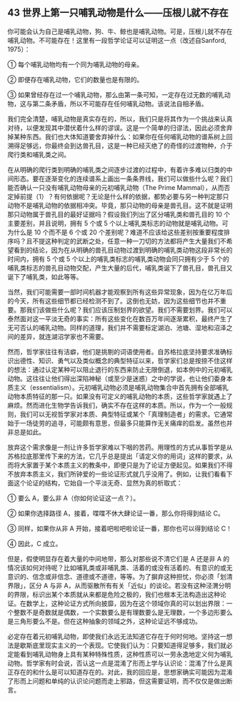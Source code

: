 ## 43 世界上第一只哺乳动物是什么——压根儿就不存在

你可能会认为自己是哺乳动物，狗、牛、鲸也是哺乳动物。可是，压根儿就不存在哺乳动物。不可能存在！这里有一段哲学论证可以证明这一点（改述自Sanford, 1975）：

① 每个哺乳动物均有一个同为哺乳动物的母亲。

② 即便存在哺乳动物，它们的数量也是有限的。

③ 如果曾经存在过一个哺乳动物，那么由第一条可知，一定存在过无数的哺乳动物，这与第二条矛盾，所以不可能存在任何哺乳动物。该说法自相矛盾。

我们完全清楚，哺乳动物是真实存在的，所以，我们只是将其作为一个挑战来认真对待，以便发现其中潜伏着什么样的谬误。这是一个简单的归谬法，因此必须舍弃掉某种东西。我们也大体知道要舍弃掉什么：如果你在任何哺乳动物的谱系树上回溯得足够远，你最终会到达兽孔目，这是一种已经灭绝了的奇怪的过渡物种，介于爬行类和哺乳类之间。

在从明确的爬行类到明确的哺乳类之间逐步过渡的过程中，有着许多难以归类的中间形态。要在逐渐变化的连续谱系上画出一条条界线，我们可以做些什么呢？我们能否确认一只没有哺乳动物母亲的元初哺乳动物（The Prime Mammal），从而否定掉前提（1）？有何依据呢？无论是什么样的依据，都势必要与另一种判定那只动物不是哺乳动物的依据相冲突。毕竟，那只动物的母亲是兽孔目。这不就是证明那只动物属于兽孔目的最好证据吗？假设我们列出了区分哺乳类和兽孔目的 10 个主要差别，并且说明，拥有 5 个或 5 个以上哺乳类标志的动物就是哺乳动物。可为什么是 10 个而不是 6 个或 20 个差别呢？难道不应该给这些差别按重要程度排序吗？且不提这种判定的武断之处，任意一种一刀切的方法都将产生大量我们不希望看到的结论，因为在从明确的兽孔目动物过渡到明确的哺乳类动物这段非常长的时间内，拥有 5 个或 5 个以上的哺乳类标志的哺乳类动物会同只拥有少于 5 个的哺乳类标志的兽孔目动物交配，产生大量的后代，哺乳类诞下了兽孔目，兽孔目又诞下了哺乳类，如此等等。

当然，我们可能需要一部时间机器才能观察到所有这些异常现象，因为在亿万年后的今天，所有这些细节都已经检测不到了。这倒也无妨，因为这些细节也并不重要。那我们该做些什么呢？我们应该压制划界的欲望。我们不需要划界。我们可以泰然面对这一平淡无奇的事实：所有这些变化在数百万年间逐渐累积，最终产生了无可否认的哺乳动物。同样的道理，我们并不需要标定湖泊、池塘、湿地和沼泽之间的差异，就连湖沼学家也不需要。

然而，哲学家往往有洁癖，他们是挑剔的词语使用者。自苏格拉底坚持要求准确标识出德性、知识、勇气以及类似概念的典型特征以来，哲学家们总是按捺不住这样的想法：通过认定某种可以阻止退行的东西来防止无限倒退，如本例中的元初哺乳动物。这往往让他们得出深陷神秘（或至少是迷惑）之中的学说，也让他们委身本质主义（essentialism）。元初哺乳动物必须是哺乳动物集合中首先拥有全部哺乳动物本质特征的那一只。如果没有可定义的哺乳动物的本质，这些哲学家就遇上了麻烦。然而进化生物学告诉我们，确实不存在这样的本质。所以，作为一个一般规则，我们可以无视哲学家对本质、典型特征或某个「真理制造者」的需求。它通常始于一场徒劳的追寻，可能颇有意思，但最多只能算作无关痛痒的启发。虽然也并非总是如此。

放弃这个需求像是一剂让许多哲学家难以下咽的苦药。用理性的方式从事哲学是从苏格拉底那里传下来的方法，它几乎总是提出「请定义你的用词」这样的要求，从而将大家置于某个本质主义的教条中，即便只是为了论证方便起见。如果我们不得不放弃本质主义，我们所钟爱的一些论证形式就几乎没用了。例如，让我们看看下面这个论证的结构，它始自一个平淡无奇、显然为真的析取式：

① 要么 A，要么非 A（你如何论证这一点？）。

② 如果你选择路径 A，接着，喋喋不休大肆论证一番，那么你将得到结论 C。

③ 同样，如果你从非 A 开始，接着吧啦吧啦论证一番，那你也可以得到结论 C！

④ 因此，C 成立。

但是，假使明显存在着大量的中间地带，那么对那些说不清它们是 A 还是非 A 的情况该如何对待呢？比如哺乳类或非哺乳类、活着的或没有活着的、有意识的或无意识的、信念或非信念、道德或不道德，等等。为了摒弃这种担忧，你必须「划清界限」，区分 A 与非 A，从而驱散所有有关「近似」的谈论。若没有这种泾渭分明的界限，标识出某个本质就从来都是危险之极的，我们也根本无法构造出这种论证。在数学上，这种论证方式所向披靡，因为在这个领域你真的可以划出界限：一个整数不是奇数就是偶数，一个实数要么是有理数要么是无理数，一个多边形要么是三角形要么不是。但在这种抽象的领域之外，这种论证远不够成功。

必定存在着元初哺乳动物，即使我们永远无法知道它存在于何时何地。坚持这一想法是歇斯底里现实主义的一个表现。它使我们认为：只要知道得足够多，我们就必定能看到哺乳动物身上具有某种特殊性质，这种性质可以一劳永逸地定义何为哺乳动物。哲学家有时会说，否认这一点是混淆了形而上学与认识论：混淆了什么是真正存在的和什么是可以知道存在的。对此，我的回应是，思想家确实可能因为混淆了形而上问题和单纯的认识论问题而走上邪路，但这需要证明，而不仅仅是做出断言。


